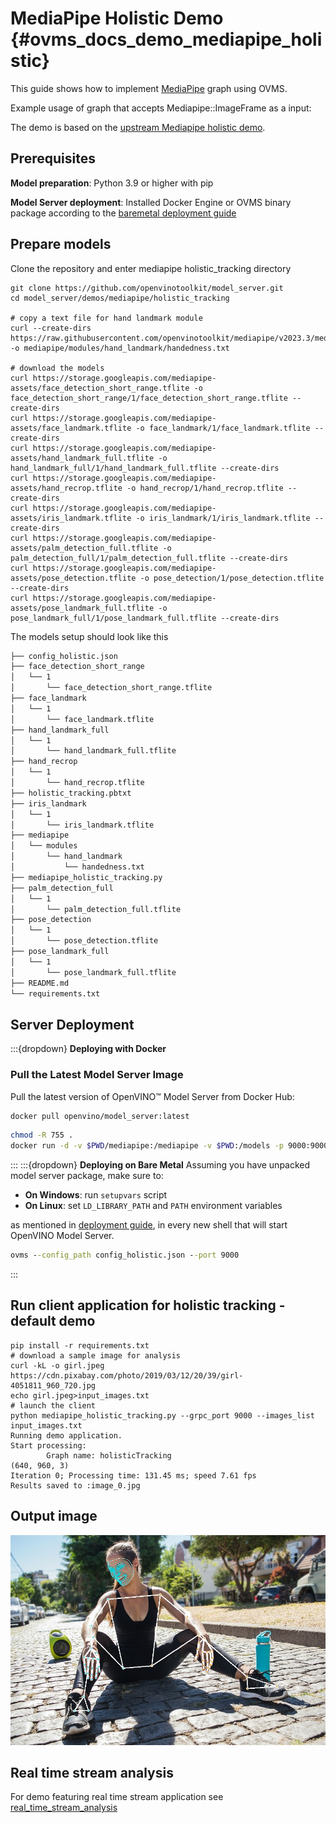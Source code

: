 # MediaPipe Holistic Demo {#ovms_docs_demo_mediapipe_holistic}

This guide shows how to implement [MediaPipe](../../../docs/mediapipe.md) graph using OVMS.

Example usage of graph that accepts Mediapipe::ImageFrame as a input:

The demo is based on the [upstream Mediapipe holistic demo](https://github.com/google/mediapipe/blob/master/docs/solutions/holistic.md).

## Prerequisites

**Model preparation**: Python 3.9 or higher with pip 

**Model Server deployment**: Installed Docker Engine or OVMS binary package according to the [baremetal deployment guide](../../../docs/deploying_server_baremetal.md)

## Prepare models

Clone the repository and enter mediapipe holistic_tracking directory
```console
git clone https://github.com/openvinotoolkit/model_server.git
cd model_server/demos/mediapipe/holistic_tracking

# copy a text file for hand landmark module
curl --create-dirs https://raw.githubusercontent.com/openvinotoolkit/mediapipe/v2023.3/mediapipe/modules/hand_landmark/handedness.txt -o mediapipe/modules/hand_landmark/handedness.txt 

# download the models
curl https://storage.googleapis.com/mediapipe-assets/face_detection_short_range.tflite -o face_detection_short_range/1/face_detection_short_range.tflite --create-dirs
curl https://storage.googleapis.com/mediapipe-assets/face_landmark.tflite -o face_landmark/1/face_landmark.tflite --create-dirs
curl https://storage.googleapis.com/mediapipe-assets/hand_landmark_full.tflite -o hand_landmark_full/1/hand_landmark_full.tflite --create-dirs
curl https://storage.googleapis.com/mediapipe-assets/hand_recrop.tflite -o hand_recrop/1/hand_recrop.tflite --create-dirs
curl https://storage.googleapis.com/mediapipe-assets/iris_landmark.tflite -o iris_landmark/1/iris_landmark.tflite --create-dirs
curl https://storage.googleapis.com/mediapipe-assets/palm_detection_full.tflite -o palm_detection_full/1/palm_detection_full.tflite --create-dirs
curl https://storage.googleapis.com/mediapipe-assets/pose_detection.tflite -o pose_detection/1/pose_detection.tflite --create-dirs
curl https://storage.googleapis.com/mediapipe-assets/pose_landmark_full.tflite -o pose_landmark_full/1/pose_landmark_full.tflite --create-dirs

```

The models setup should look like this
```bash
├── config_holistic.json
├── face_detection_short_range
│   └── 1
│       └── face_detection_short_range.tflite
├── face_landmark
│   └── 1
│       └── face_landmark.tflite
├── hand_landmark_full
│   └── 1
│       └── hand_landmark_full.tflite
├── hand_recrop
│   └── 1
│       └── hand_recrop.tflite
├── holistic_tracking.pbtxt
├── iris_landmark
│   └── 1
│       └── iris_landmark.tflite
├── mediapipe
│   └── modules
│       └── hand_landmark
│           └── handedness.txt
├── mediapipe_holistic_tracking.py
├── palm_detection_full
│   └── 1
│       └── palm_detection_full.tflite
├── pose_detection
│   └── 1
│       └── pose_detection.tflite
├── pose_landmark_full
│   └── 1
│       └── pose_landmark_full.tflite
├── README.md
└── requirements.txt
```
## Server Deployment
:::{dropdown} **Deploying with Docker**
### Pull the Latest Model Server Image
Pull the latest version of OpenVINO&trade; Model Server from Docker Hub:
```bash
docker pull openvino/model_server:latest

```
```bash
chmod -R 755 .
docker run -d -v $PWD/mediapipe:/mediapipe -v $PWD:/models -p 9000:9000 openvino/model_server:latest --config_path /models/config_holistic.json --port 9000
```
:::
:::{dropdown} **Deploying on Bare Metal**
Assuming you have unpacked model server package, make sure to:

- **On Windows**: run `setupvars` script
- **On Linux**: set `LD_LIBRARY_PATH` and `PATH` environment variables

as mentioned in [deployment guide](../../../docs/deploying_server_baremetal.md), in every new shell that will start OpenVINO Model Server.
```bat
ovms --config_path config_holistic.json --port 9000
```
:::
## Run client application for holistic tracking - default demo
```console
pip install -r requirements.txt
# download a sample image for analysis
curl -kL -o girl.jpeg https://cdn.pixabay.com/photo/2019/03/12/20/39/girl-4051811_960_720.jpg
echo girl.jpeg>input_images.txt
# launch the client
python mediapipe_holistic_tracking.py --grpc_port 9000 --images_list input_images.txt
Running demo application.
Start processing:
        Graph name: holisticTracking
(640, 960, 3)
Iteration 0; Processing time: 131.45 ms; speed 7.61 fps
Results saved to :image_0.jpg
```
## Output image
![output](output_image.jpg)

## Real time stream analysis

For demo featuring real time stream application see [real_time_stream_analysis](https://github.com/openvinotoolkit/model_server/tree/releases/2025/2/demos/real_time_stream_analysis/python)


